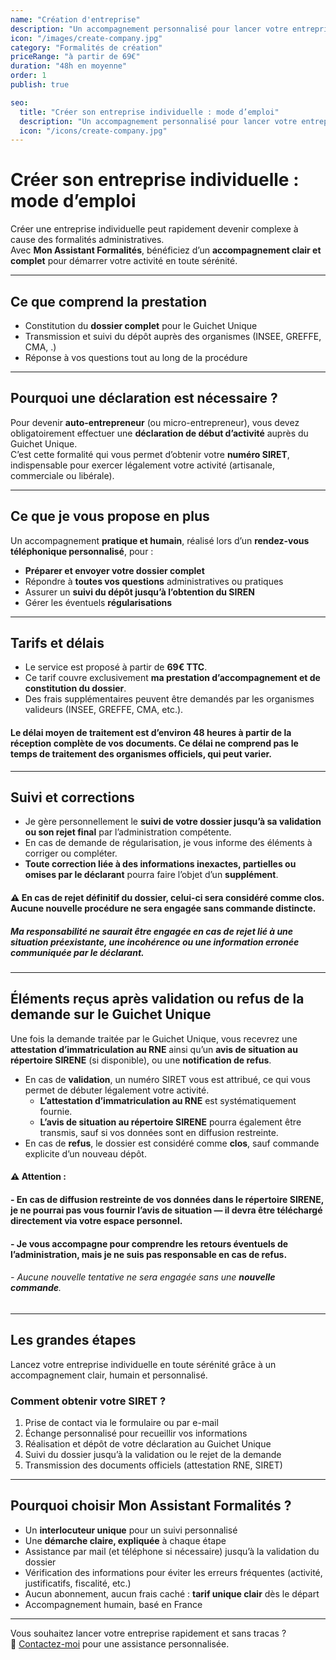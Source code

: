```yaml
---
name: "Création d'entreprise"
description: "Un accompagnement personnalisé pour lancer votre entreprise individuelle sans stress."
icon: "/images/create-company.jpg"
category: "Formalités de création"
priceRange: "à partir de 69€"
duration: "48h en moyenne"
order: 1
publish: true

seo:
  title: "Créer son entreprise individuelle : mode d’emploi"
  description: "Un accompagnement personnalisé pour lancer votre entreprise individuelle sans stress."
  icon: "/icons/create-company.jpg"
---
```


# Créer son entreprise individuelle : mode d’emploi

Créer une entreprise individuelle peut rapidement devenir complexe à cause des formalités administratives.  
Avec **Mon Assistant Formalités**, bénéficiez d’un **accompagnement clair et complet** pour démarrer votre activité en toute sérénité.

---

## Ce que comprend la prestation

- Constitution du **dossier complet** pour le Guichet Unique
- Transmission et suivi du dépôt auprès des organismes (INSEE, GREFFE, CMA, .)
- Réponse à vos questions tout au long de la procédure

---

## Pourquoi une déclaration est nécessaire ?

Pour devenir **auto-entrepreneur** (ou micro-entrepreneur), vous devez obligatoirement effectuer une **déclaration de début d’activité** auprès du Guichet Unique.  
C’est cette formalité qui vous permet d’obtenir votre **numéro SIRET**, indispensable pour exercer légalement votre activité (artisanale, commerciale ou libérale).

---

## Ce que je vous propose en plus

Un accompagnement **pratique et humain**, réalisé lors d’un **rendez-vous téléphonique personnalisé**, pour :

- **Préparer et envoyer votre dossier complet**
- Répondre à **toutes vos questions** administratives ou pratiques
- Assurer un **suivi du dépôt jusqu’à l’obtention du SIREN**
- Gérer les éventuels **régularisations**

---

## Tarifs et délais

- Le service est proposé à partir de **69€ TTC**.  
- Ce tarif couvre exclusivement **ma prestation d’accompagnement et de constitution du dossier**.  
- Des frais supplémentaires peuvent être demandés par les organismes valideurs (INSEE, GREFFE, CMA, etc.).

#### Le délai moyen de traitement est d’environ **48 heures** à partir de la réception complète de vos documents. Ce délai ne comprend pas le temps de traitement des organismes officiels, qui peut varier.

---

## Suivi et corrections

- Je gère personnellement le **suivi de votre dossier jusqu’à sa validation ou son rejet final** par l’administration compétente.  
- En cas de demande de régularisation, je vous informe des éléments à corriger ou compléter.  
- **Toute correction liée à des informations inexactes, partielles ou omises par le déclarant** pourra faire l’objet d’un **supplément**.

#### ⚠️ En cas de **rejet définitif du dossier**, celui-ci sera considéré comme **clos**. Aucune nouvelle procédure ne sera engagée sans commande distincte.  
##### **Ma responsabilité ne saurait être engagée** en cas de rejet lié à une situation préexistante, une incohérence ou une information erronée communiquée par le déclarant.

---

## Éléments reçus après validation ou refus de la demande sur le Guichet Unique

Une fois la demande traitée par le Guichet Unique, vous recevrez une **attestation d’immatriculation au RNE** ainsi qu’un **avis de situation au répertoire SIRENE** (si disponible), ou une **notification de refus**.

- En cas de **validation**, un numéro SIRET vous est attribué, ce qui vous permet de débuter légalement votre activité.
  - **L’attestation d’immatriculation au RNE** est systématiquement fournie.
  - **L’avis de situation au répertoire SIRENE** pourra également être transmis, sauf si vos données sont en diffusion restreinte.
- En cas de **refus**, le dossier est considéré comme **clos**, sauf commande explicite d’un nouveau dépôt.

#### ⚠️ **Attention** :
#### - En cas de **diffusion restreinte** de vos données dans le répertoire SIRENE, je ne pourrai pas vous fournir l’avis de situation — il devra être téléchargé directement via votre espace personnel.
#### - Je vous accompagne pour comprendre les retours éventuels de l’administration, mais **je ne suis pas responsable en cas de refus**.
###### - Aucune nouvelle tentative ne sera engagée sans une **nouvelle commande**.

---

## Les grandes étapes

Lancez votre entreprise individuelle en toute sérénité grâce à un accompagnement clair, humain et personnalisé.

### Comment obtenir votre SIRET ?

1. Prise de contact via le formulaire ou par e-mail
2. Échange personnalisé pour recueillir vos informations
3. Réalisation et dépôt de votre déclaration au Guichet Unique
4. Suivi du dossier jusqu’à la validation ou le rejet de la demande
5. Transmission des documents officiels (attestation RNE, SIRET)

---

## Pourquoi choisir Mon Assistant Formalités ?

- Un **interlocuteur unique** pour un suivi personnalisé  
- Une **démarche claire, expliquée** à chaque étape  
- Assistance par mail (et téléphone si nécessaire) jusqu’à la validation du dossier  
- Vérification des informations pour éviter les erreurs fréquentes (activité, justificatifs, fiscalité, etc.)  
- Aucun abonnement, aucun frais caché : **tarif unique clair** dès le départ  
- Accompagnement humain, basé en France

---

Vous souhaitez lancer votre entreprise rapidement et sans tracas ?  
📩 [Contactez-moi](/contact) pour une assistance personnalisée.